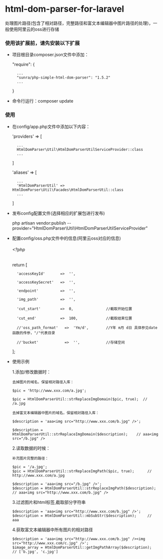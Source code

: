 # html-dom-parser-for-laravel
处理图片路径(包含了相对路径，完整路径和富文本编辑器中图片路径的处理)，一般使用阿里云的oss进行存储

### 使用该扩展前，请先安装以下扩展
- 项目根目录composer.json文件中添加：

    "require": {
    
        ...    
        "sunra/php-simple-html-dom-parser": "1.5.2"
        ...
    }

- 命令行运行：composer update

### 使用
- 在config/app.php文件中添加以下内容：

    'providers' => [
    
        ...
        HtmlDomParser\Util\HtmlDomParserUtilServiceProvider::class
        ...
    ]

    'aliases' => [
        
        ...
        'HtmlDomParserUtil' => HtmlDomParser\Util\Facades\HtmlDomParserUtil::class
        ...
    ]
    
- 发布config配置文件(选择相应的扩展包进行发布)

    php artisan vendor:publish --provider="HtmlDomParser\Util\HtmlDomParserUtilServiceProvider"

- 配置config/oss.php文件中的信息(阿里云oss对应的信息)

    ###### <?php
    
    return [
        
        'accessKeyId'       =>  '',
        
        'accessKeySecret'   =>  '',
        
        'endpoint'          =>  '',
        
        'img_path'          =>  '',
        
        'cut_start'         =>  0,               //截取开始位置
         
        'cut_end'           =>  100,             //截取结束位置
        
        //'oss_path_format'   =>  'Ym/d',        //Y年 m月 d日 具体参见date函数的传参，"/"代表目录
        
        //'bucket'            =>  '',            //存储空间
        
    ];

- 使用示例
    
    1.添加/修改数据时：
    
      去掉图片的域名，保留相对路径入库：
    
      $pic = 'http://www.xxx.com/a.jpg';
    
      $pic = HtmlDomParserUtil::strReplaceImgDomain($pic, true);  // /a.jpg
    
      去掉富文本编辑器中图片的域名，保留相对路径入库：
    
      $description = 'aaa<img src="http://www.xxx.com/b.jpg" />';
    
      $description = HtmlDomParserUtil::strReplaceImgDomain($description);    // aaa<img src="/b.jpg" />
    
    2.读取数据的时候：
    
      补充图片完整的路径：
      
      $pic = '/a.jpg';
      $pic = HtmlDomParserUtil::strReplaceImgPath($pic, true);      // http://www.xxx.com/a.jpg
      
      $description = 'aaa<img src="/b.jpg" />';
      $description = HtmlDomParserUtil::strReplaceImgPath($description);    // aaa<img src="http://www.xxx.com/b.jpg" />

    3.过滤图片和html标签,截取部分字符串
    
      $description = 'aaa<img src="http://www.xxx.com/b.jpg" />';
      $description = HtmlDomParserUtil::mbSubStr($description);     // aaa
    
    4.获取富文本编辑器中所有图片的相对路径
      
      $description = 'aaa<img src="http://www.xxx.com/b.jpg" /><img src="http://www.xxx.com/c.jpg" />';
      $image_array = HtmlDomParserUtil::getImgPathArray($description);      // ['b.jpg', 'c.jpg']
